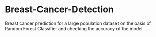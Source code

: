 # Breast-Cancer-Detection

Breast cancer prediction for a large population dataset on the basis of Random Forest Classifier and checking the accuracy of the model
